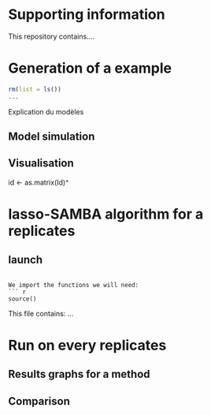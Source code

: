 # Supporting information

<!-- badges: start -->
<!-- badges: end -->

<!--ts-->
<!--te-->

This repository contains....

# Generation of a example

``` r
rm(list = ls())
...
```

Explication du modèles

## Model simulation

## Visualisation 
id <- as.matrix(Id)^



# lasso-SAMBA algorithm for a replicates 

## launch 

```

We import the functions we will need:
``` r
source()
```

This file contains:
...

# Run on every replicates 

## Results graphs for a method 

## Comparison 
